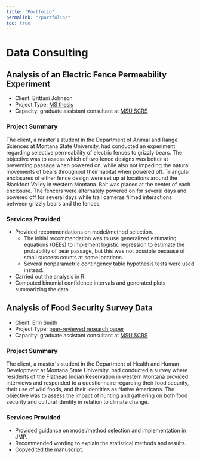 ```yaml
---
title: "Portfolio"
permalink: "/portfolio/"
toc: true
---
```



# Data Consulting

## Analysis of an Electric Fence Permeability Experiment

- Client: Brittani Johnson
- Project Type: [MS thesis](https://scholarworks.montana.edu/handle/1/14687)
- Capacity: graduate assistant consultant at [MSU SCRS](https://www.montana.edu/statisticalconsulting)

### Project Summary

The client, a master's student in the Department of Animal and Range Sciences
at Montana State University, had conducted an experiment regarding selective
permeability of electric fences to grizzly bears. The objective was to assess
which of two fence designs was better at preventing passage when powered on,
while also not impeding the natural movements of bears throughout their habitat
when powered off. Triangular enclosures of either fence design were set up at
locations around the Blackfoot Valley in western Montana. Bait was placed at
the center of each enclosure. The fencers were alternately powered on for
several days and powered off for several days while trail cameras filmed
interactions between grizzly bears and the fences.

### Services Provided

- Provided recommendations on model/method selection.
    - The initial recommendation was to use generalized estimating equations
      (GEEs) to implement logistic regression to estimate the probability of
      bear passage, but this was not possible because of small success counts
      at some locations.
    - Several nonparametric contingency table hypothesis tests were used
      instead.
- Carried out the analysis in R.
- Computed binomial confidence intervals and generated plots summarizing the
  data.


## Analysis of Food Security Survey Data

- Client: Erin Smith
- Project Type: [peer-reviewed research paper](https://doi.org/10.5304/jafscd.2019.09B.011)
- Capacity: graduate assistant consultant at [MSU SCRS](https://www.montana.edu/statisticalconsulting)

### Project Summary

The client, a master's student in the Department of Health and Human Development
at Montana State University, had conducted a survey where residents of the
Flathead Indian Reservation in western Montana provided interviews and responded
to a questionnaire regarding their food security, their use of wild foods, and
their identities as Native Americans. The objective was to assess the impact of
hunting and gathering on both food security and cultural identity in relation
to climate change.

### Services Provided

- Provided guidance on model/method selection and implementation in JMP.
- Recommended wording to explain the statistical methods and results.
- Copyedited the manuscript.

